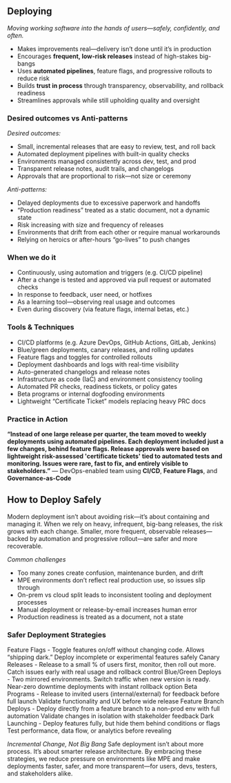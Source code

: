 ## Deploying
*Moving working software into the hands of users—safely, confidently, and often.*
* Makes improvements real—delivery isn’t done until it’s in production
* Encourages **frequent, low-risk releases** instead of high-stakes big-bangs
* Uses **automated pipelines**, feature flags, and progressive rollouts to reduce risk
* Builds **trust in process** through transparency, observability, and rollback readiness
* Streamlines approvals while still upholding quality and oversight


### Desired outcomes vs Anti-patterns
*Desired outcomes:*
* Small, incremental releases that are easy to review, test, and roll back
* Automated deployment pipelines with built-in quality checks
* Environments managed consistently across dev, test, and prod
* Transparent release notes, audit trails, and changelogs
* Approvals that are proportional to risk—not size or ceremony

*Anti-patterns:*
* Delayed deployments due to excessive paperwork and handoffs
* “Production readiness” treated as a static document, not a dynamic state
* Risk increasing with size and frequency of releases
* Environments that drift from each other or require manual workarounds
* Relying on heroics or after-hours “go-lives” to push changes


### When we do it
* Continuously, using automation and triggers (e.g. CI/CD pipeline)
* After a change is tested and approved via pull request or automated checks
* In response to feedback, user need, or hotfixes
* As a learning tool—observing real usage and outcomes
* Even during discovery (via feature flags, internal betas, etc.)


### Tools & Techniques
* CI/CD platforms (e.g. Azure DevOps, GitHub Actions, GitLab, Jenkins)
* Blue/green deployments, canary releases, and rolling updates
* Feature flags and toggles for controlled rollouts
* Deployment dashboards and logs with real-time visibility
* Auto-generated changelogs and release notes
* Infrastructure as code (IaC) and environment consistency tooling
* Automated PR checks, readiness tickets, or policy gates
* Beta programs or internal dogfooding environments
* Lightweight “Certificate Ticket” models replacing heavy PRC docs


### Practice in Action

**“Instead of one large release per quarter, the team moved to weekly deployments using automated pipelines. Each deployment included just a few changes, behind feature flags. Release approvals were based on lightweight risk-assessed 'certificate tickets' tied to automated tests and monitoring. Issues were rare, fast to fix, and entirely visible to stakeholders.”**
— DevOps-enabled team using **CI/CD**, **Feature Flags**, and **Governance-as-Code**



## How to Deploy Safely
Modern deployment isn’t about avoiding risk—it’s about containing and managing it.
When we rely on heavy, infrequent, big-bang releases, the risk grows with each change.
Smaller, more frequent, observable releases—backed by automation and progressive rollout—are safer and more recoverable.

*Common challenges*
- Too many zones create confusion, maintenance burden, and drift
- MPE environments don’t reflect real production use, so issues slip through
- On-prem vs cloud split leads to inconsistent tooling and deployment processes
- Manual deployment or release-by-email increases human error
- Production readiness is treated as a document, not a state

### Safer Deployment Strategies
Feature Flags	- Toggle features on/off without changing code. Allows “shipping dark.”	Deploy incomplete or experimental features safely
Canary Releases - Release to a small % of users first, monitor, then roll out more.	Catch issues early with real usage and rollback control
Blue/Green Deploys - Two mirrored environments. Switch traffic when new version is ready.	Near-zero downtime deployments with instant rollback option
Beta Programs	- Release to invited users (internal/external) for feedback before full launch	Validate functionality and UX before wide release
Feature Branch Deploys - Deploy directly from a feature branch to a non-prod env with full automation	Validate changes in isolation with stakeholder feedback
Dark Launching - Deploy features fully, but hide them behind conditions or flags	Test performance, data flow, or analytics before revealing

*Incremental Change, Not Big Bang*
Safe deployment isn’t about more process. It’s about smarter release architecture.
By embracing these strategies, we reduce pressure on environments like MPE and make deployments faster, safer, and more transparent—for users, devs, testers, and stakeholders alike.

